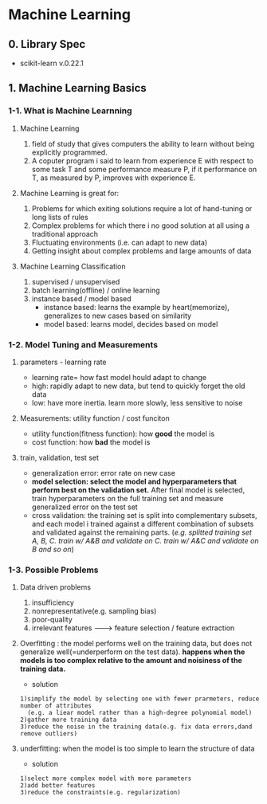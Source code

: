 # Machine Learning

## 0. Library Spec
- scikit-learn v.0.22.1
## 1. Machine Learning Basics
### 1-1. What is Machine Learnning
1. Machine Learning
    1. field of study that gives computers the ability to learn without being explicitly programmed.
    2. A coputer program i said to learn from experience E with respect to some task T and some performance measure P, if it performance on T, as measured by P, improves with experience E.

2. Machine Learning is great for:
    1. Problems for which exiting solutions require a lot of hand-tuning or long lists of rules
    2. Complex problems for which there i no good solution at all using a traditional approach 
    3. Fluctuating environments (i.e. can adapt to new data)
    4. Getting insight about complex problems and large amounts of data

3. Machine Learning Classification
    1. supervised / unsupervised
    2. batch learning(offline) / online learning
    3. instance based / model based
        - instance based: learns the example by heart(memorize), generalizes to new cases based on similarity  
        - model based: learns model, decides based on model  
  
### 1-2. Model Tuning and Measurements
1. parameters - learning rate
    - learning rate= how fast model hould adapt to change
    - high: rapidly adapt to new data, but tend to quickly forget the old data 
    - low: have more inertia. learn more slowly, less sensitive to noise

2. Measurements: utility function / cost funciton
    - utility function(fitness function): how **good** the model is
    - cost function: how **bad** the model is
    
3. train, validation, test set
    - generalization error: error rate on new case
    - **model selection: select the model and hyperparameters that perform best on the validation set.** After final model is selected, train hyperparameters on the full training set and measure generalized error on the test set
    - cross validation: the training set is split into complementary subsets, and each model i trained against a different combination of subsets and validated against the remaining parts. (_e.g. splitted training set A, B, C. train w/ A&B and validate on C. train w/ A&C and validate on B and so on_)

### 1-3. Possible Problems
1. Data driven problems
    1. insufficiency
    2. nonrepresentative(e.g. sampling bias)
    3. poor-quality
    4. irrelevant features ---> feature selection / feature extraction
 
2. Overfitting : the model performs well on the training data, but does not generalize well(=underperform on the test data). **happens when the models is too complex relative to the amount and noisiness of the training data.**
    - solution
    ```
    1)simplify the model by selecting one with fewer prarmeters, reduce number of attributes
      (e.g. a liear model rather than a high-degree polynomial model)
    2)gather more training data   
    3)reduce the noise in the training data(e.g. fix data errors,dand remove outliers)
    ```

3. underfitting: when the model is too simple to learn the structure of data
    - solution
    ```
    1)select more complex model with more parameters  
    2)add better features  
    3)reduce the constraints(e.g. regularization)
    ```  
						 
  

